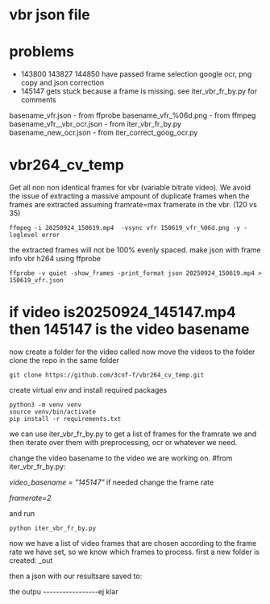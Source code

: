 # vbr json file

# problems
* 143800 143827 144850 have passed frame selection google ocr, png copy and json correction
* 145147 gets stuck because a frame is missing. see iter_vbr_fr_by.py for comments

basename_vfr.json - from ffprobe
basename_vfr_%06d.png - from ffmpeg
basename_vfr__vbr_ocr.json - from iter_vbr_fr_by.py
basename_new_ocr.json - from iter_correct_goog_ocr.py

# vbr264_cv_temp
Get all non non identical frames for vbr (variable bitrate video).
We avoid the issue of extracting a massive ampount of duplicate frames
when the frames are extracted assuming framrate=max framerate in the vbr. (120 vs 35)
```
ffmpeg -i 20250924_150619.mp4  -vsync vfr 150619_vfr_%06d.png -y -loglevel error
```

the extracted frames will not be 100% evenly spaced. 
make json with frame info vbr h264 using ffprobe
```
ffprobe -v quiet -show_frames -print_format json 20250924_150619.mp4 > 150619_vfr.json
```
# if video is20250924_145147.mp4 then 145147 is the video basename

now create a folder for the video called <basename>
now move the videos to the <basename> folder
clone the repo in the same folder
```
git clone https://github.com/3cnf-f/vbr264_cv_temp.git
```

create virtual env and install required packages
```
python3 -m venv venv
source venv/bin/activate
pip install -r requirements.txt
```

we can use iter_vbr_fr_by.py to get a list of frames for the framrate we  and then iterate over them with preprocessing, ocr or whatever we need.

change the video basename to the video we are working on.
#from iter_vbr_fr_by.py:

_video_basename = "145147"_
if needed change the frame rate 

_framerate=2_


and run

```
python iter_vbr_fr_by.py
```
now we have a list of video frames that are chosen according to the frame rate we have set, so we know which frames to process. first a new folder is created: 
<basename>_out

then a json with our resultsare saved to:

the outpu
-----------------ej klar

